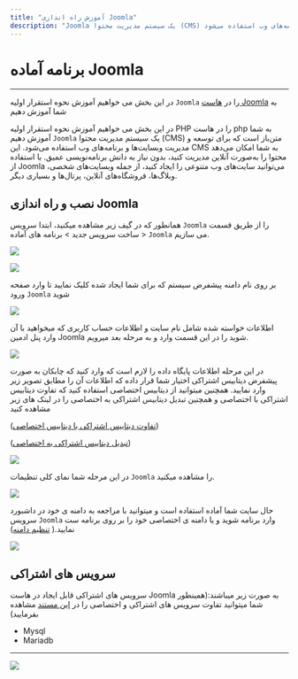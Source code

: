 ```yaml
---
title: "آموزش راه اندازی Joomla"
description: "Joomla یک سیستم مدیریت محتوا (CMS) متن‌باز است که برای توسعه و مدیریت وبسایت‌ها و برنامه‌های وب استفاده می‌شود"
---
```


# برنامه آماده Joomla
---

در این بخش می خواهیم آموزش نحوه استقرار اولیه `Joomla` را در [هاست Joomla](https://chabokan.net/cloud-hosting/php/joomla/) به شما آموزش دهیم

در این بخش می خواهیم آموزش نحوه استقرار اولیه PHP را در هاست php به شما آموزش دهیم `Joomla` یک سیستم مدیریت محتوا (CMS) متن‌باز است که برای توسعه و مدیریت وبسایت‌ها و برنامه‌های وب استفاده می‌شود. این CMS به شما امکان می‌دهد محتوا را به‌صورت آنلاین مدیریت کنید، بدون نیاز به دانش برنامه‌نویسی عمیق. با استفاده از Joomla می‌توانید سایت‌های وب متنوعی را ایجاد کنید، از جمله وبسایت‌های شخصی، وبلاگ‌ها، فروشگاه‌های آنلاین، پرتال‌ها و بسیاری دیگر.

## نصب و راه اندازی Joomla

همانطور که در گیف زیر مشاهده میکنید، ابتدا سرویس `Joomla` را از طریق قسمت ساخت سرویس جدید > برنامه های آماده > `Joomla` می سازیم.

![](https://s1.chabokan.net/docs/gifs/joomla-install.gif)

![](https://s1.chabokan.net/docs/images/joomla-1.png)

بر روی نام دامنه پیشفرض سیستم که برای شما ایجاد شده کلیک نمایید تا وارد صفحه ورود `Joomla` شوید

![](https://s1.chabokan.net/docs/images/joomla-2.png)

اطلاعات خواسته شده شامل نام سایت و اطلاعات حساب کاربری که میخواهید با آن وارد پنل ادمین Joomla شوید را در این قسمت وارد و به مرحله بعد میرویم.

![](https://s1.chabokan.net/docs/images/joomla-3.png)

در این مرحله اطلاعات پایگاه داده را لازم است که وارد کنید که چابکان به صورت پیشفرض دیتابیس اشتراکی اختیار شما قرار داده که اطلاعات آن را مطابق تصویر زیر وارد نمایید.
همچنین میتوانید از دیتابیس اختصاصی استفاده کنید که تفاوت دیتابیس اشتراکی با اختصاصی و همچنین تبدیل دیتابیس اشتراکی به اختصاصی را در لینک های زیر مشاهده کنید

([تفاوت دیتابیس اشتراکی با دیتابیس اختصاصی](https://docs.chabokan.net/general-tips/share-db-vs-dedicated-db/))

([تبدیل دیتابیس اشتراکی به اختصاصی](https://docs.chabokan.net/general-tips/db-converting/))

![](https://s1.chabokan.net/docs/images/joomla-4.jpg)

در این مرحله شما نمای کلی تنظیمات `Joomla` را مشاهده میکنید.

![](https://s1.chabokan.net/docs/images/joomla-5.png)

حال سایت شما آماده استفاده است و میتوانید با مراجعه به دامنه ی خود در داشبورد سرویس `Joomla` وارد برنامه شوید و یا دامنه ی اختصاصی خود را بر روی برنامه ست نمایید.( [تنظیم دامنه](https://docs.chabokan.net/domains/))

![](https://s1.chabokan.net/docs/images/joomla-6.png)

## سرویس های اشتراکی

سرویس های اشتراکی قابل ایجاد در هاست Joomla به صورت زیر میباشند:(همینطور شما میتوانید تفاوت سرویس های اشتراکی و اختصاصی را در [این مستند](https://docs.chabokan.net/general-tips/share-db-vs-dedicated-db/) مشاهده بفرمایید)

- Mysql
- Mariadb

---
<a href="https://hub.chabokan.net/fa/services/create/joomla" ><img src="https://s1.chabokan.net/docs/images/joomla-banner.png" /></a>